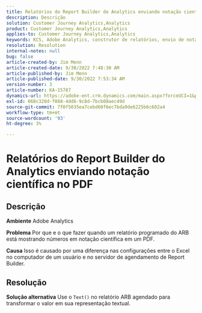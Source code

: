 ```yaml
---
title: Relatórios do Report Builder do Analytics enviando notação científica no PDF
description: Descrição
solution: Customer Journey Analytics,Analytics
product: Customer Journey Analytics,Analytics
applies-to: Customer Journey Analytics,Analytics
keywords: KCS, Adobe Analytics, construtor de relatórios, envio de notação científica, PDF, solução de problemas
resolution: Resolution
internal-notes: null
bug: false
article-created-by: Jim Menn
article-created-date: 9/30/2022 7:48:30 AM
article-published-by: Jim Menn
article-published-date: 9/30/2022 7:53:34 AM
version-number: 3
article-number: KA-15787
dynamics-url: https://adobe-ent.crm.dynamics.com/main.aspx?forceUCI=1&pagetype=entityrecord&etn=knowledgearticle&id=04646b45-9440-ed11-9db1-0022480866ad
exl-id: 068c320d-f088-4dd6-9c8d-7bcb08aec49d
source-git-commit: 7f0f5035ea7cebd60f6ec7bda9de6225b6c602a4
workflow-type: tm+mt
source-wordcount: '93'
ht-degree: 3%

---
```


# Relatórios do Report Builder do Analytics enviando notação científica no PDF

## Descrição


<b>Ambiente</b>
Adobe Analytics

<b>Problema</b>
Por que e o que fazer quando um relatório programado do ARB está mostrando números em notação científica em um PDF.

<b>Causa</b>
Isso é causado por uma diferença nas configurações entre o Excel no computador de um usuário e no servidor de agendamento de Report Builder.


## Resolução


<b>Solução alternativa</b>
Use o `Text()` no relatório ARB agendado para transformar o valor em sua representação textual.
